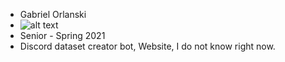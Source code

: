 * Gabriel Orlanski
* ![alt text](https://github.com/gabeorlanski/lab2part1/blob/master/fullsizeoutput_7e1.jpeg=100x20?raw=true)
* Senior - Spring 2021
* Discord dataset creator bot, Website, I do not know right now.
